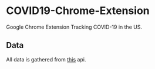 # COVID19-Chrome-Extension
 Google Chrome Extension Tracking COVID-19 in the US.

## Data
All data is gathered from [this](http://covid19api.xapix.io) api.